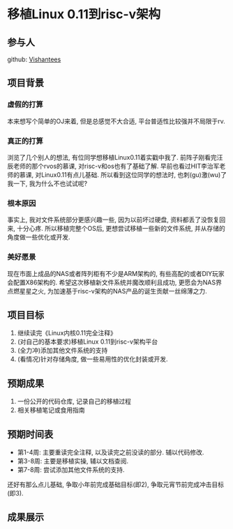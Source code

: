 # 移植Linux 0.11到risc-v架构



## 参与人

github: [Vishantees](https://github.com/Vishantees)


## 项目背景

### 虚假的打算

本来想写个简单的OJ来着, 但是总感觉不大合适, 平台普适性比较强并不局限于rv. 

### 真正的打算

浏览了几个别人的想法, 有位同学想移植Linux0.11着实戳中我了. 
前阵子刚看完汪辰老师的那个rvos的慕课, 对risc-v和os也有了基础了解. 
早前也看过HIT李治军老师的慕课, 对Linux0.11有点儿基础. 
所以看到这位同学的想法时, 也刺(gu)激(wu)了我一下, 我为什么不也试试呢? 

### 根本原因

事实上, 我对文件系统部分更感兴趣一些, 因为以前坏过硬盘, 资料都丢了没恢复回来, 十分心疼. 所以移植完整个OS后, 更想尝试移植一些新的文件系统, 并从存储的角度做一些优化或开发. 

### 美好愿景

现在市面上成品的NAS或者阵列柜有不少是ARM架构的, 有些高配的或者DIY玩家会配置X86架构的. 希望这次移植新文件系统并魔改顺利且成功, 更愿会为NAS界点燃星星之火, 为加速基于risc-v架构的NAS产品的诞生贡献一丝绵薄之力. 

## 项目目标

1. 继续读完《Linux内核0.11完全注释》
2. (对自己的基本要求)移植Linux 0.11到risc-v架构平台
3. (全力冲)添加其他文件系统的支持
4. (看情况)针对存储角度, 做一些易用性的优化封装或开发.

## 预期成果

1. 一份公开的代码仓库, 记录自己的移植过程
2. 相关移植笔记或食用指南

## 预期时间表

- 第1-4周: 主要重读完全注释, 以及读完之前没读的部分. 辅以代码修改. 
- 第3-8周: 主要是移植实操, 辅以文档查阅. 
- 第7-8周: 尝试添加其他文件系统的支持. 

还好有那么点儿基础, 争取小年前完成基础目标(即2), 争取元宵节前完成冲击目标(即3). 

## 成果展示


